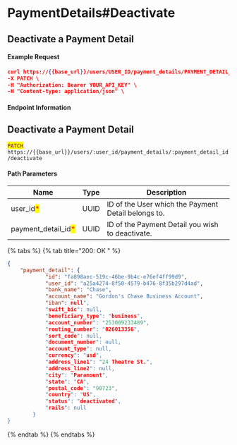 # PaymentDetails#Deactivate

## Deactivate a Payment Detail

#### Example Request

```json
curl https://{{base_url}}/users/USER_ID/payment_details/PAYMENT_DETAIL_ID/deactivate
-X PATCH \
-H "Authorization: Bearer YOUR_API_KEY" \
-H "Content-type: application/json" \
```

#### Endpoint Information

## Deactivate a Payment Detail

<mark style="color:purple;">`PATCH`</mark> `https://{{base_url}}/users/:user_id/payment_details/:payment_detail_id/deactivate`

#### Path Parameters

| Name                                                  | Type | Description                                         |
| ----------------------------------------------------- | ---- | --------------------------------------------------- |
| user\_id<mark style="color:red;">\*</mark>            | UUID | ID of the User which the Payment Detail belongs to. |
| payment\_detail\_id<mark style="color:red;">\*</mark> | UUID | ID of the Payment Detail you wish to deactivate.    |

{% tabs %}
{% tab title="200: OK " %}
```json
{
    "payment_detail": {
            "id": "fa898aec-519c-46be-9b4c-e76ef4ff99d9",
            "user_id": "a25a4274-8f50-4579-b476-8f35b297d4ad",
            "bank_name": "Chase",
            "account_name": "Gordon's Chase Business Account",
            "iban": null",
            "swift_bic": null,
            "beneficiary_type": "business",
            "account_number": "253009233489",
            "routing_number": "026013356",
            "sort_code": null,
            "document_number": null,
            "account_type": null,
            "currency": "usd",
            "address_line1": "24 Theatre St.",
            "address_line2": null,
            "city": "Paramount",
            "state": "CA",
            "postal_code": "90723",
            "country": "US",
            "status": "deactivated",
            "rails": null
        }
}
```
{% endtab %}
{% endtabs %}
